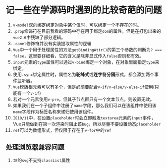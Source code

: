 # 记一些在学源码时遇到的比较奇葩的问题

1. `v-model`双向绑定绑定对象中某个值时，可以绑定一个不存在的时。
2. `.prop`修饰符在目前我看的源码中存在用于绑定`dom`的属性，但是在打包出来的`vue2.6`中残缺了部分逻辑。
3. `.camel`修饰符并没有实装提取属性的逻辑
4. `Vue`中一个用于处理属性的方法`getBindingAttr()`的第三个参数的判断为`? === false`，这里要仔细看，它的含义是除非显式传入`false`否则都有效。
5. `input`元素的`type`属性可以通过`v-bind`绑定一个对象，在对象里面指定`type`来绑定。
6. 使用`.sync`绑定属性时，属性名为**驼峰式**或**连字符分隔**形式，都会添加两个事件监听器。
7. `Vue`模版根元素可以有多个，但是必须要配合`v-if/v-else/v-else-if`使用(只能有一个`v-if`)
8. 若对一个元素使用`v-pre`，但其子节点群只有一个文本节点，则设置无效。
9. 如果我们在一个子组件中注册了`name`字段，那么我们可以在该组件中使用该`name`字段作为标签名称来递归使用该组件。
10. `IE10/11`中，在设置`placeholder`时会立即触发`textarea`元素的`input`事件，Vue只能做到在第一次渲染时阻止该`bug`，所以尽量不要设置动态`placeholder`
11. `ref`可以为数组形式，但仅限于存在于`v-for`中的`ref`

## 处理浏览器兼容问题

1. `IE`的`svg`不支持`classList`属性
